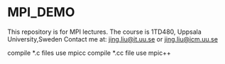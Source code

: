 # MPI_DEMO
This repository is for MPI lectures.
The course is 1TD480, Uppsala University,Sweden
Contact me at: jing.liu@it.uu.se or jing.liu@icm.uu.se

compile *.c files use mpicc
compile *.cc file use mpic++
